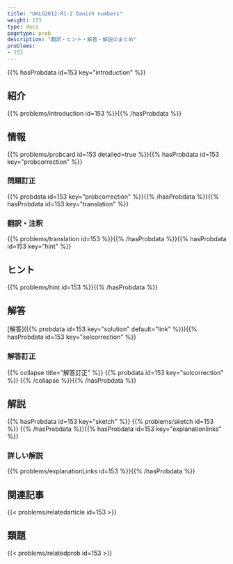 ```yaml
---
title: "UKLO2012-R1-2 Danish numbers"
weight: 153
type: docs
pagetype: prob
description: "翻訳・ヒント・解答・解説のまとめ"
problems: 
- 153
---
```


{{% hasProbdata id=153 key="introduction" %}}

## 紹介

{{% problems/introduction id=153 %}}{{% /hasProbdata %}}

## 情報

{{% problems/probcard id=153 detailed=true %}}{{% hasProbdata id=153 key="probcorrection" %}}

### 問題訂正

{{% probdata id=153 key="probcorrection" %}}{{% /hasProbdata %}}{{% hasProbdata id=153 key="translation" %}}

### 翻訳・注釈

{{% problems/translation id=153 %}}{{% /hasProbdata %}}{{% hasProbdata id=153 key="hint" %}}

## ヒント

{{% problems/hint id=153 %}}{{% /hasProbdata %}}

## 解答

[解答]({{% probdata id=153 key="solution" default="link" %}}){{% hasProbdata id=153 key="solcorrection" %}}

### 解答訂正

{{% collapse title="解答訂正" %}}
{{% probdata id=153 key="solcorrection" %}}
{{% /collapse %}}{{% /hasProbdata %}}

## 解説

{{% hasProbdata id=153 key="sketch" %}}
{{% problems/sketch id=153 %}}
{{% /hasProbdata %}}{{% hasProbdata id=153 key="explanationlinks" %}}

### 詳しい解説

{{% problems/explanationLinks id=153 %}}{{% /hasProbdata %}}

## 関連記事

{{< problems/relatedarticle id=153 >}}

## 類題

{{< problems/relatedprob id=153 >}}
